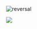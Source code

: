 ![reversal](https://capsule-render.vercel.app/api?type=waving&text=santarosalia&fontAlign=50&fontSize=50&animation=twinkling&color=gradient&height=200)

<a href="https://www.instagram.com/d._.h1011/" target="blank"><img src="https://img.shields.io/badge/Instagram-3DDC84?style=flat-square&logo=Instagram&logoColor=white"/></a>